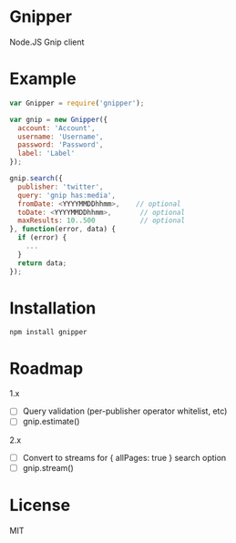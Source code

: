# Gnipper

Node.JS Gnip client

# Example

``` js
var Gnipper = require('gnipper');

var gnip = new Gnipper({
  account: 'Account',
  username: 'Username',
  password: 'Password',
  label: 'Label'
});

gnip.search({
  publisher: 'twitter',
  query: 'gnip has:media',
  fromDate: <YYYYMMDDhhmm>,    // optional
  toDate: <YYYYMMDDhhmm>,       // optional
  maxResults: 10..500           // optional
}, function(error, data) {
  if (error) {
    ...
  }
  return data;
});
```

# Installation

```
npm install gnipper
```

# Roadmap

1.x

- [ ] Query validation (per-publisher operator whitelist, etc)
- [ ] gnip.estimate()

2.x

- [ ] Convert to streams for { allPages: true } search option
- [ ] gnip.stream()

# License

MIT
